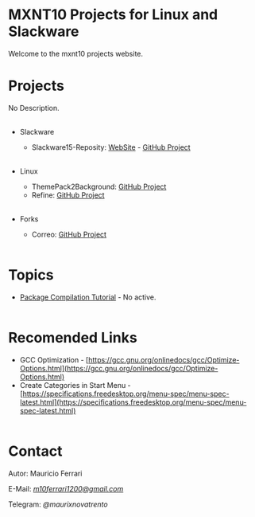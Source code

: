 # MXNT10 Projects for Linux and Slackware

Welcome to the mxnt10 projects website. 

# Projects

No Description.
<br/><br/>

* Slackware
  * Slackware15-Reposity: [WebSite](https://mxnt10.github.io/Slackware15-Reposity/) - [GitHub Project](https://github.com/mxnt10/Slackware15-Reposity)
<br/><br/>

* Linux
  * ThemePack2Background: [GitHub Project](https://github.com/mxnt10/themepack2background)
  * Refine: [GitHub Project](https://github.com/mxnt10/refine)
<br/><br/>

* Forks
  * Correo: [GitHub Project](https://github.com/mxnt10/correo)
<br/><br/>

# Topics

* [Package Compilation Tutorial]() - No active.
<br/><br/>

# Recomended Links

* GCC Optimization - [https://gcc.gnu.org/onlinedocs/gcc/Optimize-Options.html](https://gcc.gnu.org/onlinedocs/gcc/Optimize-Options.html)
* Create Categories in Start Menu - [https://specifications.freedesktop.org/menu-spec/menu-spec-latest.html](https://specifications.freedesktop.org/menu-spec/menu-spec-latest.html)
<br/><br/>

# Contact

Autor: Mauricio Ferrari

E-Mail: *m10ferrari1200@gmail.com*

Telegram: *@maurixnovatrento*
